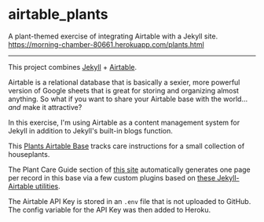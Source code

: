 # airtable_plants
A plant-themed exercise of integrating Airtable with a Jekyll site.
https://morning-chamber-80661.herokuapp.com/plants.html

--------------------

This project combines [Jekyll](https://jekyllrb.com/) + [Airtable](https://airtable.com/).

Airtable is a relational database that is basically a sexier, more powerful version of Google sheets that is great for storing and organizing almost anything. So what if you want to share your Airtable base with the world... _and_ make it attractive?

In this exercise, I'm using Airtable as a content management system for Jekyll in addition to Jekyll's built-in blogs function.

This [Plants Airtable Base](https://airtable.com/shrkyrmwA7q05dfqp) tracks care instructions for a small collection of houseplants.

The Plant Care Guide section of [this site](https://morning-chamber-80661.herokuapp.com/plants.html) automatically generates one page per record in this base via a few custom plugins based on [these Jekyll-Airtable utilities](https://github.com/calebhicks/jekyll-airtable-utilities).

The Airtable API Key is stored in an `.env` file that is not uploaded to GitHub. The config variable for the API Key was then added to Heroku.
